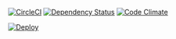 [![CircleCI](https://circleci.com/gh/kadoppe/kdp-access-counter.svg?style=shield)](https://circleci.com/gh/kadoppe/kdp-access-counter)
[![Dependency Status](https://david-dm.org/kadoppe/kdp-access-counter.svg)](https://david-dm.org/kadoppe/kdp-access-counter)
[![Code Climate](https://codeclimate.com/github/kadoppe/kdp-access-counter/badges/gpa.svg)](https://codeclimate.com/github/kadoppe/kdp-access-counter)

[![Deploy](https://www.herokucdn.com/deploy/button.png)](https://heroku.com/deploy?template=https://github.com/kadoppe/kdp-access-counter/tree/master)
